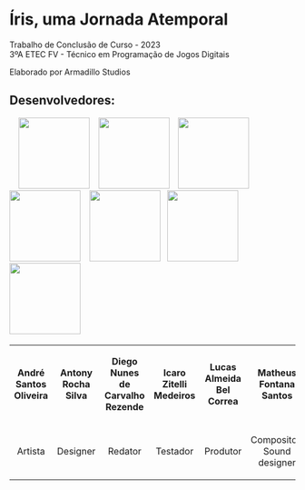 # Íris, uma Jornada Atemporal

Trabalho de Conclusão de Curso - 2023  
3ºA ETEC FV - Técnico em Programação de Jogos Digitais

Elaborado por Armadillo Studios

## Desenvolvedores:

&nbsp;&nbsp;&nbsp;
[<img src="https://github.com/feliquisds/iris/assets/93457386/56e6f63f-2031-4eed-a633-ce4b4a1d8429" width="125">](https://instagram.com/andreoliveira_art)&nbsp;&nbsp;&nbsp;
[<img src="https://github.com/feliquisds/iris/assets/93457386/8b14bed2-840b-446e-9f46-250d243a6e3d" width="125">](https://instagram.com/antony.rocha.13)&nbsp;&nbsp;&nbsp;
[<img src="https://github.com/feliquisds/iris/assets/93457386/f4ff68ca-d5fb-42c7-b2c8-dc94466ee17d" width="125">](https://instagram.com/uf4keee)&nbsp;&nbsp;&nbsp;
[<img src="https://github.com/feliquisds/iris/assets/93457386/e68008dc-e4f4-4e03-a398-0394786f6548" width="125">](https://instagram.com/icaro_zitelli)&nbsp;&nbsp;&nbsp;
[<img src="https://github.com/feliquisds/iris/assets/93457386/9c611c78-5074-49d7-83dd-996f3d657e4f" width="125">](https://instagram.com/luk_theking)&nbsp;&nbsp;
[<img src="https://github.com/feliquisds/iris/assets/93457386/927e9e50-ed0d-4751-8eac-947a1a7e430a" width="125">](https://instagram.com/fontana017)&nbsp;&nbsp;&nbsp;&nbsp;
[<img src="https://github.com/feliquisds/iris/assets/93457386/5bcafff4-8c61-4f9c-9fae-378e707dd4a6" width="125">](https://instagram.com/feliquisds)&nbsp;&nbsp;&nbsp;

<table>
    <tr>
      <td width=145>
        <p align=center><b>André Santos Oliveira</b></p>
      </td>
      <td width=145>
        <p align=center><b>Antony Rocha Silva</b></p>
      </td>
      <td width=145>
        <p align=center><b>Diego Nunes de Carvalho Rezende</b></p>
      </td>
      <td width=145>
        <p align=center><b>Icaro Zitelli Medeiros</b></p>
      </td>
      <td width=145>
        <p align=center><b>Lucas Almeida Bel Correa</b></p>
      </td>
      <td width=145>
        <p align=center><b>Matheus Fontana Santos</b></p>
      </td>
      <td width=145>
        <p align=center><b>Félix</b></p>
      </td>
    </tr>
    <tr>
      <td width=145>
        <p align=center>Artista</p>
      </td>
      <td width=145>
        <p align=center>Designer</p>
      </td>
      <td width=145>
        <p align=center>Redator</p>
      </td>
      <td width=145>
        <p align=center>Testador</p>
      </td>
      <td width=145>
        <p align=center>Produtor</p>
      </td>
      <td width=145>
        <p align=center>Compositor/</br>Sound designer</p>
      </td>
      <td width=145>
        <p align=center>Programador</p>
      </td>
    </tr>
</table>
